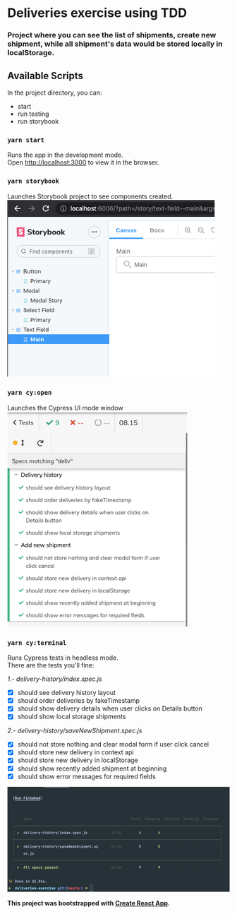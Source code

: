 # Deliveries exercise using TDD

### Project where you can see the list of shipments, create new shipment, while all shipment's data would be stored locally in localStorage.

## Available Scripts

In the project directory, you can:
- start
- run testing
- run storybook

### `yarn start`

Runs the app in the development mode.\
Open [http://localhost:3000](http://localhost:3000) to view it in the browser.


### `yarn storybook`

Launches Storybook project to see components created.\
![Storybook](./readmeImages/stoybook.png)

### `yarn cy:open`

Launches the Cypress UI mode window\
![cy:open](./readmeImages/cy_open.png)

### `yarn cy:terminal`

Runs Cypress tests in headless mode.\
There are the tests you'll fine:

*1.- delivery-history/index.spec.js*
- [x] should see delivery history layout
- [x] should order deliveries by fakeTimestamp
- [x] should show delivery details when user clicks on Details button
- [x] should show local storage shipments

*2.- delivery-history/saveNewShipment.spec.js*
- [x] should not store nothing and clear modal form if user click cancel
- [x] should store new delivery in context api
- [x] should store new delivery in localStorage
- [x] should show recently added shipment at beginning
- [x] should show error messages for required fields

![cy:terminal](./readmeImages/cy_terminal.png)

**This project was bootstrapped with [Create React App](https://github.com/facebook/create-react-app).**
